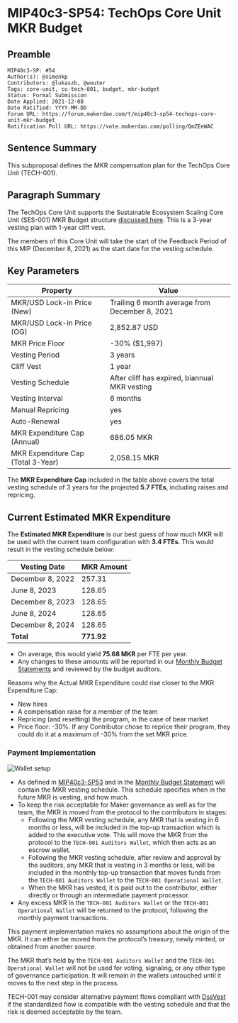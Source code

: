 # MIP40c3-SP54: TechOps Core Unit MKR Budget

## Preamble 

```
MIP40c3-SP: #54
Author(s): @simonkp
Contributors: @lukaszb, @wouter
Tags: core-unit, cu-tech-001, budget, mkr-budget
Status: Formal Submission
Date Applied: 2021-12-08
Date Ratified: YYYY-MM-DD
Forum URL: https://forum.makerdao.com/t/mip40c3-sp54-techops-core-unit-mkr-budget
Ratification Poll URL: https://vote.makerdao.com/polling/QmZEeWAC
```

## Sentence Summary

This subproposal defines the MKR compensation plan for the TechOps Core Unit (TECH-001).

## Paragraph Summary

The TechOps Core Unit supports the Sustainable Ecosystem Scaling Core Unit (SES-001) MKR Budget structure [discussed here](https://forum.makerdao.com/t/pre-mip-discussion-an-alternative-mkr-compensation-plan/8000). This is a 3-year vesting plan with 1-year cliff vest.

The members of this Core Unit will take the start of the Feedback Period of this MIP (December 8, 2021) as the start date for the vesting schedule.

## Key Parameters

|Property|Value|
|--|--|
|MKR/USD Lock-in Price (New)|Trailing 6 month average from December 8, 2021|
|MKR/USD Lock-in Price (OG)|2,852.87 USD|
|MKR Price Floor|-30% ($1,997)|
|Vesting Period|3 years|
|Cliff Vest|1 year|
|Vesting Schedule|After cliff has expired, biannual MKR vesting|
|Vesting Interval|6 months|
|Manual Repricing|yes|
|Auto-Renewal|yes|
|MKR Expenditure Cap (Annual)|686.05 MKR|
|MKR Expenditure Cap (Total 3-Year)|2,058.15 MKR|

The **MKR Expenditure Cap** included in the table above covers the total vesting schedule of 3 years for the projected **5.7 FTEs**, including raises and repricing.

## Current Estimated MKR Expenditure

The **Estimated MKR Expenditure** is our best guess of how much MKR will be used with the current team configuration with **3.4 FTEs**. This would result in the vesting schedule below:

|Vesting Date|MKR Amount|
|--|--|
|December 8, 2022|257.31|
|June 8, 2023|128.65 |
|December 8, 2023|128.65 |
|June 8, 2024|128.65 |
|December 8, 2024|128.65 |
|**Total**|**771.92**|

- On average, this would yield **75.68 MKR** per FTE per year.
- Any changes to these amounts will be reported in our [Monthly Budget Statements](https://github.com/makerdao-ses/transparency-reporting/) and reviewed by the budget auditors.

Reasons why the Actual MKR Expenditure could rise closer to the MKR Expenditure Cap:

- New hires
- A compensation raise for a member of the team
- Repricing (and resetting) the program, in the case of bear market
- Price floor: -30%. If any Contributor chose to reprice their program, they could do it at a maximum of -30% from the set MKR price.

### Payment Implementation
		
![Wallet setup](https://github.com/makerdao/mips/blob/master/MIP40/MIP40c3-Subproposals/supporting_materials/MIP40c3-SP54/wallet-setup.png)

- As defined in [MIP40c3-SP53](https://github.com/makerdao/mips/blob/master/MIP40/MIP40c3-Subproposals/MIP40c3-SP53.md) and in the [Monthly Budget Statement](https://github.com/MakerOps/tocu-transparency-reporting) will contain the MKR vesting schedule. This schedule specifies when in the future MKR is vesting, and how much.
- To keep the risk acceptable for Maker governance as well as for the team, the MKR is moved from the protocol to the contributors in stages:
  - Following the MKR vesting schedule, any MKR that is vesting in 6 months or less, will be included in the top-up transaction which is added to the executive vote. This will move the MKR from the protocol to the `TECH-001 Auditors Wallet`, which then acts as an escrow wallet.
  - Following the MKR vesting schedule, after review and approval by the auditors, any MKR that is vesting in 3 months or less, will be included in the monthly top-up transaction that moves funds from the `TECH-001 Auditors Wallet` to the `TECH-001 Operational Wallet`.
  - When the MKR has vested, it is paid out to the contributor, either directly or through an intermediate payment processor.
- Any excess MKR in the `TECH-001 Auditors Wallet` or the `TECH-001 Operational Wallet` will be returned to the protocol, following the monthly payment transactions.

This payment implementation makes no assumptions about the origin of the MKR. It can either be moved from the protocol’s treasury, newly minted, or obtained from another source.

The MKR that’s held by the `TECH-001 Auditors Wallet` and the `TECH-001 Operational Wallet` will not be used for voting, signaling, or any other type of governance participation. It will remain in the wallets untouched until it moves to the next step in the process.

TECH-001 may consider alternative payment flows compliant with [DssVest](https://forum.makerdao.com/t/mip-54-dssvest/8025) if the standardized flow is compatible with the vesting schedule and that the risk is deemed acceptable by the team.

